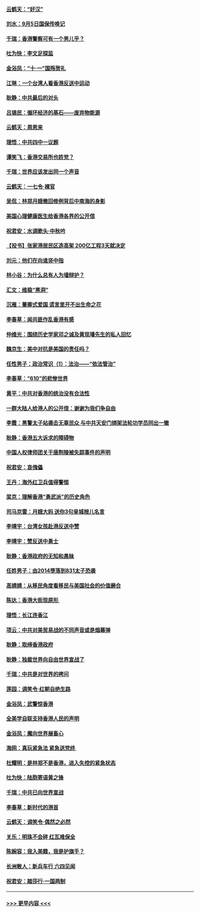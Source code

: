 #### [云鹤天：“好汉”](../pages/nsc993/n11513536.md?t=09111433) 
#### [刘水：9月5日国保传唤记](../pages/nsc993/n11513460.md?t=09111433) 
#### [千瑞：香港警察可有一个男儿乎？](../pages/nsc993/n11513109.md?t=09111433) 
#### [吐为快：李文足探监](../pages/nsc993/n11509622.md?t=09111433) 
#### [金浴凤：“十‧一”国殇贺礼](../pages/nsc993/n11509593.md?t=09111433) 
#### [江琳：一个台湾人看香港反送中运动](../pages/nsc993/n11509211.md?t=09111433) 
#### [耿静：中共最后的对头](../pages/nsc993/n11508308.md?t=09111433) 
#### [吕锡民：循环经济的基石——废弃物能源](../pages/nsc993/n11508212.md?t=09111433) 
#### [云鹤天：周恩来](../pages/nsc993/n11508055.md?t=09111433) 
#### [理悟：中共四中一议题](../pages/nsc993/n11507782.md?t=09111433) 
#### [谭笑飞：香港交易所也姓党？](../pages/nsc993/n11507753.md?t=09111433) 
#### [千瑞：世界应该发出同一个声音](../pages/nsc993/n11507290.md?t=09111433) 
#### [云鹤天：一七令‧裸官](../pages/nsc993/n11507177.md?t=09111433) 
#### [吴侃：林郑月娥撤回修例背后中南海的身影](../pages/nsc993/n11506876.md?t=09111433) 
#### [美国心理健康医生给香港各界的公开信](../pages/nsc993/n11506809.md?t=09111433) 
#### [祝君安：水调歌头‧中秋吟](../pages/nsc993/n11506758.md?t=09111433) 
#### [【投书】张家港居民区造高架 200亿工程3天就决定](../pages/nsc993/n11506682.md?t=09111433) 
#### [刘元：他们在向谁竖中指](../pages/nsc993/n11505384.md?t=09111433) 
#### [林小谷：为什么总有人为墙辩护？](../pages/nsc993/n11505226.md?t=09111433) 
#### [汇文：维稳“黑洞”](../pages/nsc993/n11504347.md?t=09111433) 
#### [沉雁：董卿式爱国 谎言里开不出生命之花](../pages/nsc993/n11503215.md?t=09111433) 
#### [李春草：闻共匪作乱香港有感](../pages/nsc993/n11503072.md?t=09111433) 
#### [仲维光：围绕历史学家邓之诚及黄现璠先生的私人回忆](../pages/nsc993/n11501330.md?t=09111433) 
#### [魏京生：美中对抗是美国的责任吗？](../pages/nsc993/n11500723.md?t=09111433) 
#### [任性男子：政治常识（1）：法治——“依法管治”](../pages/nsc993/n11500791.md?t=09111433) 
#### [李春草：“610”的悲惨世界](../pages/nsc993/n11501141.md?t=09111433) 
#### [黄平：中共对香港的统治没有合法性](../pages/nsc993/n11499473.md?t=09111433) 
#### [一群大陆人给港人的公开信：谢谢为我们争自由](../pages/nsc993/n11500402.md?t=09111433) 
#### [李霞：黑警太子站袭击无辜民众 与中共天安门绑架法轮功学员同出一辙](../pages/nsc993/n11499805.md?t=09111433) 
#### [耿静：香港五大诉求的障碍物](../pages/nsc993/n11497578.md?t=09111433) 
#### [中国人权律师团关于唐荆陵被失踪事件的声明](../pages/nsc993/n11500014.md?t=09111433) 
#### [祝君安：哀傀儡](../pages/nsc993/n11499776.md?t=09111433) 
#### [王丹：海外红卫兵值得警惕](../pages/nsc993/n11498138.md?t=09111433) 
#### [梁京：理解香港“勇武派”的历史角色](../pages/nsc993/n11498006.md?t=09111433) 
#### [司马京雷：月娥大妈  送你3句皇城根儿名言](../pages/nsc993/n11497885.md?t=09111433) 
#### [李靖宇：台湾女孩赴港反送中赞](../pages/nsc993/n11497721.md?t=09111433) 
#### [李靖宇：赞反送中勇士](../pages/nsc993/n11497452.md?t=09111433) 
#### [耿静：香港政府的无知和愚昧](../pages/nsc993/n11494238.md?t=09111433) 
#### [任姓男子：由2014堕落到831太子恐袭](../pages/nsc993/n11496683.md?t=09111433) 
#### [高婧婧：从移民角度看移民与美国社会的价值磨合](../pages/nsc993/n11495757.md?t=09111433) 
#### [陈达：香港大街现原形 ](../pages/nsc993/n11495441.md?t=09111433) 
#### [理悟：长江连香江](../pages/nsc993/n11495377.md?t=09111433) 
#### [项云：中共对美贸易战的不同声音或是烟幕弹](../pages/nsc993/n11494929.md?t=09111433) 
#### [耿静：取缔香港政府](../pages/nsc993/n11494218.md?t=09111433) 
#### [耿静：独裁世界向自由世界宣战了](../pages/nsc993/n11494190.md?t=09111433) 
#### [千瑞：中共是对世界的拷问](../pages/nsc993/n11493021.md?t=09111433) 
#### [莲园：调笑令‧红朝自绝生路](../pages/nsc993/n11493011.md?t=09111433) 
#### [金浴凤：武警惊香港](../pages/nsc993/n11492994.md?t=09111433) 
#### [全美学自联支持香港人民的声明](../pages/nsc993/n11492630.md?t=09111433) 
#### [金浴凤：魔向世界展畜心](../pages/nsc993/n11492599.md?t=09111433) 
#### [海网：真玩紧急法 紧急送党终 ](../pages/nsc993/n11492535.md?t=09111433) 
#### [杜耀明：是林郑不是香港，进入失控的紧急状态](../pages/nsc993/n11491420.md?t=09111433) 
#### [吐为快：陆胞寄语黄之锋](../pages/nsc993/n11491117.md?t=09111433) 
#### [千瑞：中共已向世界宣战](../pages/nsc993/n11490123.md?t=09111433) 
#### [李春草：新时代的港首](../pages/nsc993/n11489864.md?t=09111433) 
#### [云鹤天：调笑令·偶然之必然](../pages/nsc993/n11489701.md?t=09111433) 
#### [关乐：明珠不会碎 红瓦难保全](../pages/nsc993/n11489647.md?t=09111433) 
#### [陈婉容：我入美籍，我是护旗手？](../pages/nsc993/n11487908.md?t=09111433) 
#### [长洲散人：新兵车行 六四见闻](../pages/nsc993/n11487729.md?t=09111433) 
#### [祝君安：踏莎行‧一国两制](../pages/nsc993/n11487699.md?t=09111433) 

----
#### [ >>> 更早内容 <<< ](../indexes/nsc993-earlier.md)
